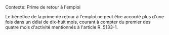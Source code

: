 Contexte: Prime de retour à l'emploi

Le bénéfice de la prime de retour à l'emploi ne peut être accordé plus d'une fois dans un délai de dix-huit mois, courant à compter du premier des quatre mois d'activité mentionnés à l'article R. 5133-1.